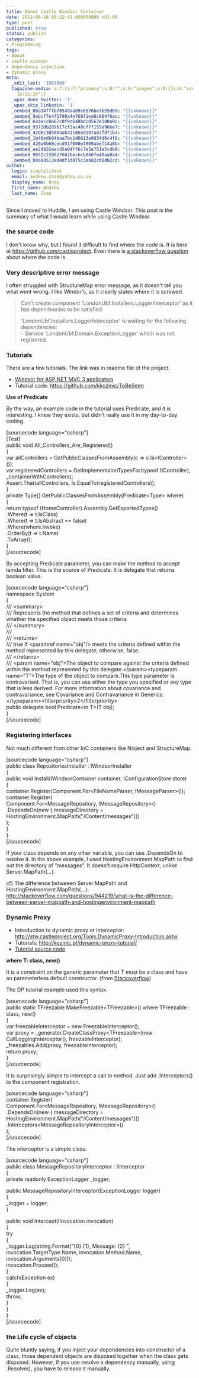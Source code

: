 ```yaml
---
title: About Castle Windsor Container
date: 2012-06-18 08:22:41.000000000 +01:00
type: post
published: true
status: publish
categories:
- Programming
tags:
- About
- castle windsor
- dependency injection
- dynamic proxy
meta:
  _edit_last: '1907066'
  tagazine-media: a:7:{s:7:"primary";s:0:"";s:6:"images";a:0:{}s:6:"videos";a:0:{}s:11:"image_count";s:1:"0";s:6:"author";s:7:"1907066";s:7:"blog_id";s:7:"1833431";s:9:"mod_stamp";s:19:"2012-06-18
    16:11:24";}
  _wpas_done_twitter: '1'
  _wpas_skip_linkedin: '1'
  _oembed_08a34fffb70549aa89c6576be7b55d69: "{{unknown}}"
  _oembed_9ebcf7e475798a4e76071ea8c884f6ac: "{{unknown}}"
  _oembed_644eccbb67c0f9c648bdc0563e3d0a9c: "{{unknown}}"
  _oembed_9372db289b17cf2ac40cf7f155e966e7: "{{unknown}}"
  _oembed_42d0c38588aab31186ed187a82fd71b7: "{{unknown}}"
  _oembed_1b46edb04baa7be1d6613e0034d6c4f8: "{{unknown}}"
  _oembed_420a6b68cecd91f000e4909abef14a0b: "{{unknown}}"
  _oembed_ae2d832eacd5a04ff6c7e5e751e5cdb9: "{{unknown}}"
  _oembed_9852c239627682becbcb866fe40aa8a4: "{{unknown}}"
  _oembed_b8a93513ad4df1d075c3ab02cb0d82cd: "{{unknown}}"
author:
  login: simplelifeuk
  email: andrew.chaa@yahoo.co.uk
  display_name: Andy
  first_name: Andrew
  last_name: Chaa
---
```

<p>Since I moved to Huddle, I am using Castle Windsor. This post is the summary of what I would learn while using Castle Windsor.</p>
<h3>the source code</h3>
<p>I don't know why, but I found it difficult to find where the code is. It is here at <a href="https://github.com/castleproject">https://github.com/castleproject</a>. Even there is <a href="http://stackoverflow.com/questions/4847184/where-to-get-the-source-code-of-castle-project/11047138#11047138">a stackoverflow question</a> about where the code is.</p>
<h3>Very descriptive error message</h3>
<p>I often struggled with StructureMap error message, as it doesn't tell you what went wrong. I like Windor's, as it clearly states where it is screwed.</p>
<blockquote><p>
Can't create component 'LondonUbf.Installers.LoggerInterceptor' as it has dependencies to be satisfied.</p>
<p>'LondonUbf.Installers.LoggerInterceptor' is waiting for the following dependencies:<br />
- Service 'LondonUbf.Domain.ExceptionLogger' which was not registered.
</p></blockquote>
<h3>Tutorials</h3>
<p>There are a few tutorials. The link was in readme file of the project.</p>
<ul>
<li><a href="http://docs.castleproject.org/Windsor.Windsor-tutorial-ASP-NET-MVC-3-application-To-be-Seen.ashx">Windsor for ASP.NET MVC 3 application</a></li>
<li>Tutorial code: <a href="https://github.com/kkozmic/ToBeSeen">https://github.com/kkozmic/ToBeSeen</a></li>
</ul>
<p><strong>Use of Predicate</strong></p>
<p>By the way, an example code in the tutorial uses Predicate, and it is interesting. I knew they exists, but didn't really use it in my day-to-day coding.</p>
<p>[sourcecode language="csharp"]<br />
[Test]<br />
public void All_Controllers_Are_Registered()<br />
{<br />
    var allControllers = GetPublicClassesFromAssembly(c =&gt; c.Is&lt;IController&gt;());<br />
    var registeredControllers = GetImplementaionTypesFor(typeof (IController), _containerWithControllers);<br />
 Assert.That(allControllers, Is.EqualTo(registeredControllers));<br />
}<br />
private Type[] GetPublicClassesFromAssembly(Predicate&lt;Type&gt; where)<br />
{<br />
    return typeof (HomeController).Assembly.GetExportedTypes()<br />
        .Where(t =&gt; t.IsClass)<br />
        .Where(t =&gt; t.IsAbstract == false)<br />
        .Where(where.Invoke)<br />
        .OrderBy(t =&gt; t.Name)<br />
        .ToArray();<br />
}<br />
[/sourcecode]</p>
<p>By accepting Predicate parameter, you can make the method to accept lamda filter. This is the source of Predicate. It is delegate that returns boolean value.</p>
<p>[sourcecode language="csharp"]<br />
namespace System<br />
{<br />
    /// &lt;summary&gt;<br />
    /// Represents the method that defines a set of criteria and determines whether the specified object meets those criteria.<br />
    /// &lt;/summary&gt;<br />
    ///<br />
    /// &lt;returns&gt;<br />
    /// true if &lt;paramref name=&quot;obj&quot;/&gt; meets the criteria defined within the method represented by this delegate; otherwise, false.<br />
    /// &lt;/returns&gt;<br />
    /// &lt;param name=&quot;obj&quot;&gt;The object to compare against the criteria defined within the method represented by this delegate.&lt;/param&gt;&lt;typeparam name=&quot;T&quot;&gt;The type of the object to compare.This type parameter is contravariant. That is, you can use either the type you specified or any type that is less derived. For more information about covariance and contravariance, see Covariance and Contravariance in Generics.&lt;/typeparam&gt;&lt;filterpriority&gt;2&lt;/filterpriority&gt;<br />
    public delegate bool Predicate&lt;in T&gt;(T obj);<br />
}<br />
[/sourcecode]</p>
<h3>Registering interfaces</h3>
<p>Not much different from other IoC containers like Ninject and StructureMap.</p>
<p>[sourcecode language="csharp"]<br />
public class RepositoriesInstaller : IWindsorInstaller<br />
{<br />
    public void Install(IWindsorContainer container, IConfigurationStore store)<br />
    {<br />
        container.Register(Component.For&lt;FileNameParser, IMessageParser&gt;());<br />
        container.Register(<br />
            Component.For&lt;MessageRepository, IMessageRepository&gt;()<br />
            .DependsOn(new { messageDirectory = HostingEnvironment.MapPath(&quot;/Content/messages&quot;)})<br />
            );<br />
    }<br />
}<br />
[/sourcecode]</p>
<p>If your class depends on any other variable, you can use .DependsOn to resolve it. In the above example, I used HostingEnvironment.MapPath to find out the directory of "messages". It doesn't require HttpContext, unlike Server.MapPath(...).</p>
<p>cf) The difference betweeen Server.MapPath and HostingEnvironment.MapPath(...): <a href="http://stackoverflow.com/questions/944219/what-is-the-difference-between-server-mappath-and-hostingenvironment-mappath">http://stackoverflow.com/questions/944219/what-is-the-difference-between-server-mappath-and-hostingenvironment-mappath</a></p>
<h3>Dynamic Proxy</h3>
<ul>
<li>Introduction to dynamic proxy or interceptor: <a href="http://stw.castleproject.org/Tools.DynamicProxy-Introduction.ashx">http://stw.castleproject.org/Tools.DynamicProxy-Introduction.ashx</a></li>
<li>Tutorials: <a href="http://kozmic.pl/dynamic-proxy-tutorial/">http://kozmic.pl/dynamic-proxy-tutorial/</a></li>
<li><a href="https://skydrive.live.com/?cid=6e18e107780d3f4a&amp;id=6E18E107780D3F4A%21145">Tutorial source code</a></li>
</ul>
<p><strong>where T: class, new()</strong></p>
<p>It is a constraint on the generic parameter that T must be a class and have an parameterless default constructor. (from <a href="http://stackoverflow.com/questions/4737970/what-does-where-t-class-new-mean">Stackoverflow</a>)</p>
<p>The DP tutorial example used this syntax.</p>
<p>[sourcecode language="csharp"]<br />
public static TFreezable MakeFreezable&lt;TFreezable&gt;() where TFreezable : class, new()<br />
{<br />
    var freezableInterceptor = new FreezableInterceptor();<br />
    var proxy = _generator.CreateClassProxy&lt;TFreezable&gt;(new CallLoggingInterceptor(), freezableInterceptor);<br />
    _freezables.Add(proxy, freezableInterceptor);<br />
    return proxy;<br />
}<br />
[/sourcecode]</p>
<p>It is surprisingly simple to intercept a call to method. Just add .Interceptors() to the component registration.</p>
<p>[sourcecode language="csharp"]<br />
container.Register(<br />
    Component.For&lt;MessageRepository, IMessageRepository&gt;()<br />
    .DependsOn(new { messageDirectory = HostingEnvironment.MapPath(&quot;/Content/messages&quot;)})<br />
    .Interceptors&lt;MessageRepositoryInterceptor&gt;()<br />
    );<br />
[/sourcecode]</p>
<p>The interceptor is a simple class.</p>
<p>[sourcecode language="csharp"]<br />
public class MessageRepositoryInterceptor : IInterceptor<br />
{<br />
    private readonly ExceptionLogger _logger;</p>
<p>    public MessageRepositoryInterceptor(ExceptionLogger logger)<br />
    {<br />
        _logger = logger;<br />
    }</p>
<p>    public void Intercept(IInvocation invocation)<br />
    {<br />
        try<br />
        {<br />
            _logger.Log(string.Format(&quot;{0}.{1},  Message: {2} &quot;, invocation.TargetType.Name, invocation.Method.Name, invocation.Arguments[0]));<br />
            invocation.Proceed();<br />
        }<br />
        catch(Exception ex)<br />
        {<br />
            _logger.Log(ex);<br />
            throw;<br />
        }<br />
    }<br />
}<br />
[/sourcecode]</p>
<h3>the Life cycle of objects</h3>
<p>Quite bluntly saying, if you inject your dependencies into constructor of a class, those dependent objects are disposed together when the class gets disposed. However, if you use resolve a dependency manually, using .Resolve(), you have to release it manually.</p>
